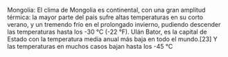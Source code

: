 Mongolia: El clima de Mongolia es continental, con una gran amplitud térmica: la mayor parte del país sufre altas temperaturas en su corto verano, y un tremendo frío en el prolongado invierno, pudiendo descender las temperaturas hasta los -30 °C (-22 °F). Ulán Bator, es la capital de Estado con la temperatura media anual más baja en todo el mundo.[23]​ Y las temperaturas en muchos casos bajan hasta los -45 °C
